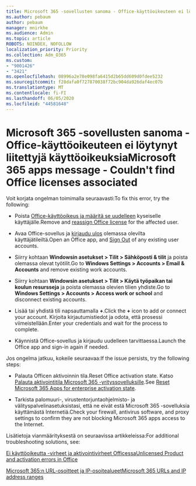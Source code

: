 ```yaml
---
title: Microsoft 365 -sovellusten sanoma - Office-käyttöoikeuteen ei löytynyt liitettyjä käyttöoikeuksia
ms.author: pebaum
author: pebaum
manager: mnirkhe
ms.audience: Admin
ms.topic: article
ROBOTS: NOINDEX, NOFOLLOW
localization_priority: Priority
ms.collection: Adm_O365
ms.custom:
- "9001426"
- "3421"
ms.openlocfilehash: 08996a2e78e098fa6415d2b65dd609d0fdee5232
ms.sourcegitcommit: f28dafa0f727870038f72bc904da926daf4ec07b
ms.translationtype: MT
ms.contentlocale: fi-FI
ms.lasthandoff: 06/05/2020
ms.locfileid: "44581648"
---
```

# <a name="microsoft-365-apps-message---couldnt-find-office-licenses-associated"></a><span data-ttu-id="0f34a-102">Microsoft 365 -sovellusten sanoma - Office-käyttöoikeuteen ei löytynyt liitettyjä käyttöoikeuksia</span><span class="sxs-lookup"><span data-stu-id="0f34a-102">Microsoft 365 apps message - Couldn't find Office licenses associated</span></span>

<span data-ttu-id="0f34a-103">Voit korjata ongelman toimimalla seuraavasti:</span><span class="sxs-lookup"><span data-stu-id="0f34a-103">To fix this error, try the following:</span></span>

- <span data-ttu-id="0f34a-104">Poista [Office-käyttöoikeus ja määritä se uudelleen](https://docs.microsoft.com/microsoft-365/admin/manage/assign-licenses-to-users) kyseiselle käyttäjälle.</span><span class="sxs-lookup"><span data-stu-id="0f34a-104">Remove and [reassign Office license](https://docs.microsoft.com/microsoft-365/admin/manage/assign-licenses-to-users) for the affected user.</span></span>

- <span data-ttu-id="0f34a-105">Avaa Office-sovellus ja [kirjaudu ulos](https://support.office.com/article/sign-out-of-office-5a20dc11-47e9-4b6f-945d-478cb6d92071) olemassa olevilta käyttäjätileiltä.</span><span class="sxs-lookup"><span data-stu-id="0f34a-105">Open an Office app, and [Sign Out](https://support.office.com/article/sign-out-of-office-5a20dc11-47e9-4b6f-945d-478cb6d92071) of any existing user accounts.</span></span>

- <span data-ttu-id="0f34a-106">Siirry kohtaan **Windowsin asetukset > Tilit > Sähköposti & tilit** ja poista olemassa olevat työtilit.</span><span class="sxs-lookup"><span data-stu-id="0f34a-106">Go to **Windows Settings > Accounts > Email & Accounts** and remove existing work accounts.</span></span>

- <span data-ttu-id="0f34a-107">Siirry kohtaan **Windowsin asetukset > Tilit > Käytä työpaikan tai koulun resursseja** ja poista olemassa olevien tilien yhdiste.</span><span class="sxs-lookup"><span data-stu-id="0f34a-107">Go to **Windows Settings > Accounts > Access work or school** and disconnect existing accounts.</span></span>

- <span data-ttu-id="0f34a-108">Lisää tai yhdistä tili napsauttamalla **+**.</span><span class="sxs-lookup"><span data-stu-id="0f34a-108">Click the **+** icon to add or connect your account.</span></span> <span data-ttu-id="0f34a-109">Kirjoita kirjautumistiedot ja odota, että prosessi viimeistellään.</span><span class="sxs-lookup"><span data-stu-id="0f34a-109">Enter your credentials and wait for the process to complete.</span></span>

- <span data-ttu-id="0f34a-110">Käynnistä Office-sovellus ja kirjaudu uudelleen tarvittaessa.</span><span class="sxs-lookup"><span data-stu-id="0f34a-110">Launch the Office app and sign-in again if needed.</span></span>

<span data-ttu-id="0f34a-111">Jos ongelma jatkuu, kokeile seuraavaa:</span><span class="sxs-lookup"><span data-stu-id="0f34a-111">If the issue persists, try the following steps:</span></span>

- <span data-ttu-id="0f34a-112">Palauta Officen aktivoinnin tila.</span><span class="sxs-lookup"><span data-stu-id="0f34a-112">Reset Office activation state.</span></span> <span data-ttu-id="0f34a-113">Katso [Palauta aktivointitila Microsoft 365 -yrityssovelluksille](https://docs.microsoft.com/office365/troubleshoot/activation/reset-office-365-proplus-activation-state).</span><span class="sxs-lookup"><span data-stu-id="0f34a-113">See [Reset Microsoft 365 Apps for enterprise activation state](https://docs.microsoft.com/office365/troubleshoot/activation/reset-office-365-proplus-activation-state).</span></span>

- <span data-ttu-id="0f34a-114">Tarkista palomuuri-, virustentorjuntaohjelmisto- ja välityspalvelinasetuksistasi, että ne eivät estä Microsoft 365 -sovelluksia käyttämästä Internetiä.</span><span class="sxs-lookup"><span data-stu-id="0f34a-114">Check your firewall, antivirus software, and proxy settings to confirm they are not blocking Microsoft 365 apps access to the Internet.</span></span> 

<span data-ttu-id="0f34a-115">Lisätietoja vianmäärityksestä on seuraavissa artikkeleissa:</span><span class="sxs-lookup"><span data-stu-id="0f34a-115">For additional troubleshooting solutions, see:</span></span>

[<span data-ttu-id="0f34a-116">Ei käyttöoikeutta -virheet ja aktivointivirheet Officessa</span><span class="sxs-lookup"><span data-stu-id="0f34a-116">Unlicensed Product and activation errors in Office</span></span>](https://support.office.com/Article/0d23d3c0-c19c-4b2f-9845-5344fedc4380?wt.mc_id=Alchemy_ClientDIA)

[<span data-ttu-id="0f34a-117">Microsoft 365:n URL-osoitteet ja IP-osoitealueet</span><span class="sxs-lookup"><span data-stu-id="0f34a-117">Microsoft 365 URLs and IP address ranges</span></span>](https://docs.microsoft.com/office365/enterprise/urls-and-ip-address-ranges)
